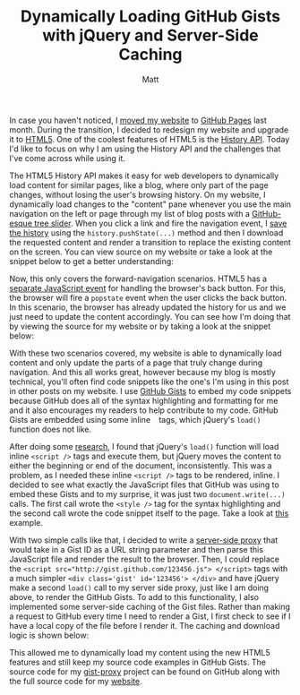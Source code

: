﻿---
title: Dynamically Loading GitHub Gists with jQuery and Server-Side Caching
author: Matt
layout: post
permalink: /2011/11/dynamically-loading-github-gists-with-jquery-and-server-side-caching/
categories:
  - Development
tags:
  - github
  - php
---

In case you haven't noticed, I [moved my website][1] to [GitHub Pages][2] last month. During the transition, I decided to redesign my website and upgrade it to [HTML5][3]. One of the coolest features of HTML5 is the [History API][4]. Today I'd like to focus on why I am using the History API and the challenges that I've come across while using it.

 [1]: http://mbmccormick.com/2011/10/ditching-wordpress-for-jekyll-and-github/
 [2]: http://pages.github.com/
 [3]: http://www.html5rocks.com/en/
 [4]: http://html5demos.com/history

The HTML5 History API makes it easy for web developers to dynamically load content for similar pages, like a blog, where only part of the page changes, without losing the user's browsing history. On my website, I dynamically load changes to the "content" pane whenever you use the main navigation on the left or page through my list of blog posts with a [GitHub-esque tree slider][5]. When you click a link and fire the navigation event, I [save the history][6] using the `history.pushState(...)` method and then I download the requested content and render a transition to replace the existing content on the screen. You can view source on my website or take a look at the snippet below to get a better understanding:

 [5]: https://github.com/blog/760-the-tree-slider
 [6]: https://developer.mozilla.org/en/DOM/Manipulating_the_browser_history#The_pushState().C2.A0method

<script src="https://gist.github.com/mbmccormick/1345302.js"> </script>

Now, this only covers the forward-navigation scenarios. HTML5 has a [separate JavaScript event][7] for handling the browser's back button. For this, the browser will fire a `popstate` event when the user clicks the back button. In this scenario, the browser has already updated the history for us and we just need to update the content accordingly. You can see how I'm doing that by viewing the source for my website or by taking a look at the snippet below:

 [7]: https://developer.mozilla.org/en/DOM/Manipulating_the_browser_history#The_popstate_event

<script src="https://gist.github.com/mbmccormick/1345316.js"> </script>

With these two scenarios covered, my website is able to dynamically load content and only update the parts of a page that truly change during navigation. And this all works great, however because my blog is mostly technical, you'll often find code snippets like the one's I'm using in this post in other posts on my website. I use [GitHub Gists][8] to embed my code snippets because GitHub does all of the syntax highlighting and formatting for me and it also encourages my readers to help contribute to my code. GitHub Gists are embedded using some inline ` ` tags, which jQuery's `load()` function does not like.

 [8]: https://gist.github.com/

After doing some [research][9], I found that jQuery's `load()` function will load inline `<script />` tags and execute them, but jQuery moves the content to either the beginning or end of the document, inconsistently. This was a problem, as I needed these inline `<script />` tags to be rendered, inline. I decided to see what exactly the JavaScript files that GitHub was using to embed these Gists and to my surprise, it was just two `document.write(...)` calls. The first call wrote the `<style />` tag for the syntax highlighting and the second call wrote the code snippet itself to the page. Take a look at [this][10] example.

 [9]: http://stackoverflow.com/questions/889967/jquery-load-call-doesnt-execute-javascript-in-loaded-html-file
 [10]: https://gist.github.com/1345302.js

With two simple calls like that, I decided to write a [server-side proxy][11] that would take in a Gist ID as a URL string parameter and then parse this JavaScript file and render the result to the browser. Then, I could replace the `<script src="http://gist.github.com/123456.js"> </script>` tags with a much simpler `<div class='gist' id='123456'> </div>` and have jQuery make a second `load()` call to my server side proxy, just like I am doing above, to render the GitHub Gists. To add to this functionality, I also implemented some server-side caching of the Gist files. Rather than making a request to GitHub every time I need to render a Gist, I first check to see if I have a local copy of the file before I render it. The caching and download logic is shown below:

 [11]: https://github.com/mbmccormick/gist-proxy

<script src="https://gist.github.com/mbmccormick/1345367.js"> </script>

This allowed me to dynamically load my content using the new HTML5 features and still keep my source code examples in GitHub Gists. The source code for my [gist-proxy][11] project can be found on GitHub along with the full source code for my [website][12].

 [12]: https://github.com/mbmccormick/mbmccormick.github.com
